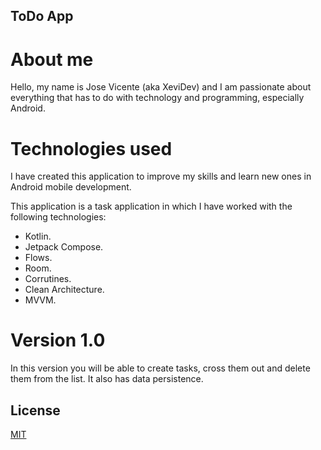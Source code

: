 ## ToDo App

# About me
Hello, my name is Jose Vicente (aka XeviDev) and I am passionate about everything that has to do with technology and programming, especially Android.

# Technologies used
I have created this application to improve my skills and learn new ones in Android mobile development.

This application is a task application in which I have worked with the following technologies:
- Kotlin.
- Jetpack Compose.
- Flows.
- Room.
- Corrutines.
- Clean Architecture.
- MVVM.

# Version 1.0
In this version you will be able to create tasks, cross them out and delete them from the list. It also has data persistence.

## License

[MIT](https://choosealicense.com/licenses/mit/)